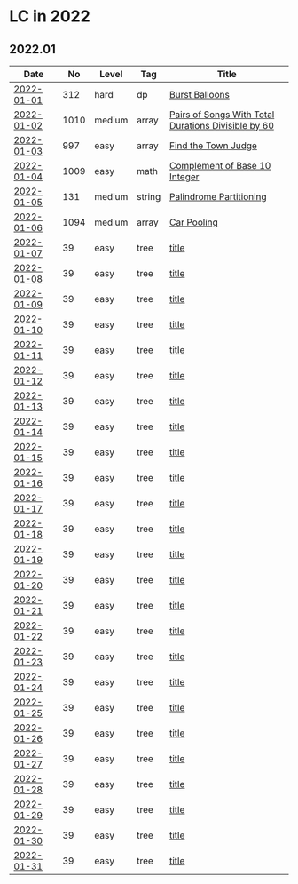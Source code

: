 # LC in 2022

## 2022.01

| Date                   | No   | Level  | Tag    | Title                                                                                                                                     |
| ---------------------- | ---- | ------ | ------ | ----------------------------------------------------------------------------------------------------------------------------------------- |
| [2022-01-01](01/01.md) | 312  | hard   | dp     | [Burst Balloons](https://leetcode.com/problems/burst-balloons/)                                                                           |
| [2022-01-02](01/02.md) | 1010 | medium | array  | [Pairs of Songs With Total Durations Divisible by 60](https://leetcode.com/problems/pairs-of-songs-with-total-durations-divisible-by-60/) |
| [2022-01-03](01/03.md) | 997  | easy   | array  | [Find the Town Judge](https://leetcode.com/problems/find-the-town-judge/)                                                                 |
| [2022-01-04](01/04.md) | 1009 | easy   | math   | [Complement of Base 10 Integer](https://leetcode.com/problems/complement-of-base-10-integer/)                                             |
| [2022-01-05](01/05.md) | 131  | medium | string | [Palindrome Partitioning](https://leetcode.com/problems/palindrome-partitioning/)                                                         |
| [2022-01-06](01/06.md) | 1094 | medium | array  | [Car Pooling](https://leetcode.com/problems/car-pooling/)                                                                                 |
| [2022-01-07](01/07.md) | 39   | easy   | tree   | [title](url)                                                                                                                              |
| [2022-01-08](01/08.md) | 39   | easy   | tree   | [title](url)                                                                                                                              |
| [2022-01-09](01/09.md) | 39   | easy   | tree   | [title](url)                                                                                                                              |
| [2022-01-10](01/10.md) | 39   | easy   | tree   | [title](url)                                                                                                                              |
| [2022-01-11](01/11.md) | 39   | easy   | tree   | [title](url)                                                                                                                              |
| [2022-01-12](01/12.md) | 39   | easy   | tree   | [title](url)                                                                                                                              |
| [2022-01-13](01/13.md) | 39   | easy   | tree   | [title](url)                                                                                                                              |
| [2022-01-14](01/14.md) | 39   | easy   | tree   | [title](url)                                                                                                                              |
| [2022-01-15](01/15.md) | 39   | easy   | tree   | [title](url)                                                                                                                              |
| [2022-01-16](01/16.md) | 39   | easy   | tree   | [title](url)                                                                                                                              |
| [2022-01-17](01/17.md) | 39   | easy   | tree   | [title](url)                                                                                                                              |
| [2022-01-18](01/18.md) | 39   | easy   | tree   | [title](url)                                                                                                                              |
| [2022-01-19](01/19.md) | 39   | easy   | tree   | [title](url)                                                                                                                              |
| [2022-01-20](01/20.md) | 39   | easy   | tree   | [title](url)                                                                                                                              |
| [2022-01-21](01/21.md) | 39   | easy   | tree   | [title](url)                                                                                                                              |
| [2022-01-22](01/22.md) | 39   | easy   | tree   | [title](url)                                                                                                                              |
| [2022-01-23](01/23.md) | 39   | easy   | tree   | [title](url)                                                                                                                              |
| [2022-01-24](01/24.md) | 39   | easy   | tree   | [title](url)                                                                                                                              |
| [2022-01-25](01/25.md) | 39   | easy   | tree   | [title](url)                                                                                                                              |
| [2022-01-26](01/26.md) | 39   | easy   | tree   | [title](url)                                                                                                                              |
| [2022-01-27](01/27.md) | 39   | easy   | tree   | [title](url)                                                                                                                              |
| [2022-01-28](01/28.md) | 39   | easy   | tree   | [title](url)                                                                                                                              |
| [2022-01-29](01/29.md) | 39   | easy   | tree   | [title](url)                                                                                                                              |
| [2022-01-30](01/30.md) | 39   | easy   | tree   | [title](url)                                                                                                                              |
| [2022-01-31](01/31.md) | 39   | easy   | tree   | [title](url)                                                                                                                              |
